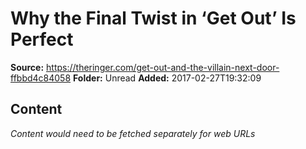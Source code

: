 # Why the Final Twist in ‘Get Out’ Is Perfect

**Source:** https://theringer.com/get-out-and-the-villain-next-door-ffbbd4c84058
**Folder:** Unread
**Added:** 2017-02-27T19:32:09




## Content
*Content would need to be fetched separately for web URLs*
